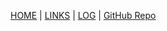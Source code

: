 [HOME](https://ardanisar.github.io/os212/) |  [LINKS]() | [LOG](https://ardanisar.github.io/os212/TXT/mylog.txt) | [GitHub Repo](https://github.com/ardanisar/os212)
